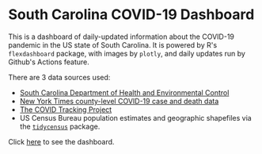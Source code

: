 # South Carolina COVID-19 Dashboard

This is a dashboard of daily-updated information about the COVID-19 pandemic in
the US state of South Carolina. It is powered by R's `flexdashboard` package,
with images by `plotly`, and daily updates run by Github's Actions feature.

There are 3 data sources used:

* [South Carolina Department of Health and Environmental Control](https://scdhec.gov)
* [New York Times county-level COVID-19 case and death data](https://github.com/nytimes/covid-19-data)
* [The COVID Tracking Project](https://covidtracking.com)
* US Census Bureau population estimates and geographic shapefiles via 
the [`tidycensus`](https://cran.r-project.org/package=tidycensus) package.

Click [here](https://jacob-long.github.io/SC-COVID-19-Dashboard/sc_dashboard.html) to see the dashboard.
